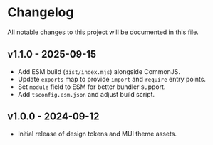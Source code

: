 # Changelog

All notable changes to this project will be documented in this file.

## v1.1.0 - 2025-09-15
- Add ESM build (`dist/index.mjs`) alongside CommonJS.
- Update `exports` map to provide `import` and `require` entry points.
- Set `module` field to ESM for better bundler support.
- Add `tsconfig.esm.json` and adjust build script.

## v1.0.0 - 2024-09-12
- Initial release of design tokens and MUI theme assets.


